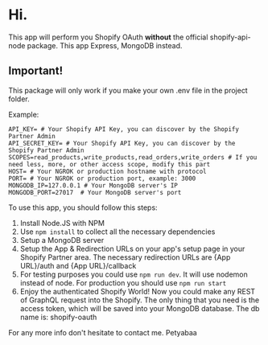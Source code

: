 # Hi.
This app will perform you Shopify OAuth **without** the official shopify-api-node package. This app Express, MongoDB instead.

## Important!
This package will only work if you make your own .env file in the project folder.

Example:

```
API_KEY= # Your Shopify API Key, you can discover by the Shopify Partner Admin
API_SECRET_KEY= # Your Shopify API Key, you can discover by the Shopify Partner Admin
SCOPES=read_products,write_products,read_orders,write_orders # If you need less, more, or other access scope, modify this part
HOST= # Your NGROK or production hostname with protocol
PORT= # Your NGROK or production port, example: 3000
MONGODB_IP=127.0.0.1 # Your MongoDB server's IP
MONGODB_PORT=27017  # Your MongoDB server's port
```

To use this app, you should follow this steps:
1. Install Node.JS with NPM
2. Use ```npm install``` to collect all the necessary dependencies
3. Setup a MongoDB server
4. Setup the App & Redirection URLs on your app's setup page in your Shopify Partner area. The necessary redirection URLs are {App URL}/auth and {App URL}/callback
5. For testing purposes you could use ```npm run dev```. It will use nodemon instead of node. For production you should use ```npm run start```
6. Enjoy the authenticated Shopify World! Now you could make any REST of GraphQL request into the Shopify. 
The only thing that you need is the access token, which will be saved into your MongoDB database. The db name is: shopify-oauth


For any more info don't hesitate to contact me.
Petyabaa